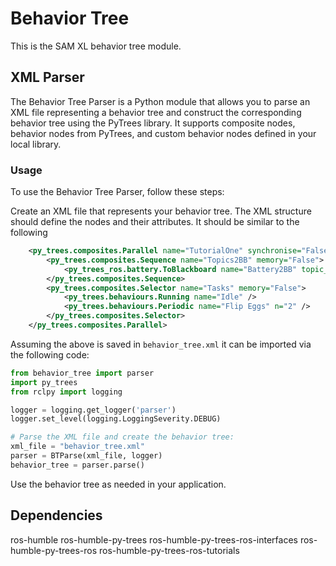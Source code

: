 # Behavior Tree
This is the SAM XL behavior tree module.

## XML Parser
The Behavior Tree Parser is a Python module that allows you to parse an XML file
representing a behavior tree and construct the corresponding behavior tree using
the PyTrees library. It supports composite nodes, behavior nodes from PyTrees,
and custom behavior nodes defined in your local library.

### Usage
To use the Behavior Tree Parser, follow these steps:

Create an XML file that represents your behavior tree. The XML structure should
define the nodes and their attributes. It should be similar to the following
```xml
    <py_trees.composites.Parallel name="TutorialOne" synchronise="False">
        <py_trees.composites.Sequence name="Topics2BB" memory="False">
            <py_trees_ros.battery.ToBlackboard name="Battery2BB" topic_name="/battery/state" qos_profile="py_trees_ros.utilities.qos_profile_unlatched()" threshold="30.0" />
        </py_trees.composites.Sequence>
        <py_trees.composites.Selector name="Tasks" memory="False">
            <py_trees.behaviours.Running name="Idle" />
            <py_trees.behaviours.Periodic name="Flip Eggs" n="2" />
        </py_trees.composites.Selector>
    </py_trees.composites.Parallel>
```

Assuming the above is saved in `behavior_tree.xml` it can be imported via the following code:
```python
from behavior_tree import parser
import py_trees
from rclpy import logging

logger = logging.get_logger('parser')
logger.set_level(logging.LoggingSeverity.DEBUG)

# Parse the XML file and create the behavior tree:
xml_file = "behavior_tree.xml"
parser = BTParse(xml_file, logger)
behavior_tree = parser.parse()
```

Use the behavior tree as needed in your application.

## Dependencies
ros-humble
ros-humble-py-trees
ros-humble-py-trees-ros-interfaces
ros-humble-py-trees-ros
ros-humble-py-trees-ros-tutorials
